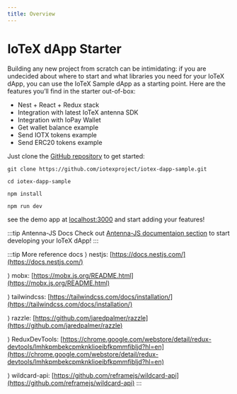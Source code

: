 ```yaml
---
title: Overview
---
```


# IoTeX dApp Starter

Building any new project from scratch can be intimidating: if you are undecided about where to start and what libraries you need for your IoTeX dApp, you can use the IoTeX Sample dApp as a starting point. Here are the features you’ll find in the starter out-of-box:

- Nest + React + Redux stack
- Integration with latest IoTeX antenna SDK
- Integration with IoPay Wallet
- Get wallet balance example
- Send IOTX tokens example
- Send ERC20 tokens example

Just clone the [GitHub repository](https://github.com/iotexproject/iotex-dapp-sample) to get started:

```
git clone https://github.com/iotexproject/iotex-dapp-sample.git

cd iotex-dapp-sample

npm install

npm run dev
```

see the demo app at [localhost:3000](http://localhost:3000) and start adding your features!

:::tip Antenna-JS Docs
Check out [Antenna-JS documentaion section](http://localhost:8080/developer/sdk/install-antenna-js.html) to start developing your IoTeX dApp!
:::

:::tip More reference docs
⟩ nestjs: [https://docs.nestjs.com/](https://docs.nestjs.com/)

⟩ mobx: [https://mobx.js.org/README.html](https://mobx.js.org/README.html)

⟩ tailwindcss: [https://tailwindcss.com/docs/installation/](https://tailwindcss.com/docs/installation/)

⟩ razzle: [https://github.com/jaredpalmer/razzle](https://github.com/jaredpalmer/razzle)

⟩ ReduxDevTools: [https://chrome.google.com/webstore/detail/redux-devtools/lmhkpmbekcpmknklioeibfkpmmfibljd?hl=en](https://chrome.google.com/webstore/detail/redux-devtools/lmhkpmbekcpmknklioeibfkpmmfibljd?hl=en)

⟩ wildcard-api: [https://github.com/reframejs/wildcard-api](https://github.com/reframejs/wildcard-api)
:::
